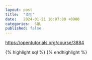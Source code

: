 ```yaml
---
layout: post
title:  "조인"
date:   2024-01-21 10:07:00 +0900
categories:  SQL
published: false
---
```


https://opentutorials.org/course/3884

{% highlight sql %}
{% endhighlight %}